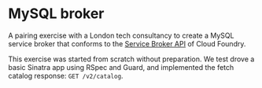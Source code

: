 # MySQL broker

A pairing exercise with a London tech consultancy to create a MySQL service broker that conforms to the [Service Broker API](http://docs.cloudfoundry.org/services/api.html) of Cloud Foundry.

This exercise was started from scratch without preparation. We test drove a basic Sinatra app using RSpec and Guard, and implemented the fetch catalog response: `GET /v2/catalog`.
